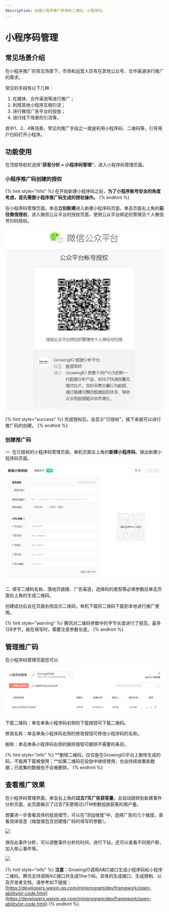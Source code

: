 ```yaml
---
description: 创建小程序推广所用的二维码、小程序码。
---
```


# 小程序码管理

## 常见场景介绍 <a id="chang-jian-chang-jing-jie-shao"></a>

在小程序推广的常见场景下，市场和运营人员有在其他公众号、合作渠道进行推广的需求。

常见的手段有以下几种：

1. 在媒体、合作渠道等进行推广；
2. 利用其他小程序互相引流；
3. 进行微信广告平台的投放；
4. 进行线下场景的引流等。‌

其中1、2、4等场景，常见的推广手段之一就是利用小程序码、二维码等，引导用户扫码打开小程序。‌

## 功能使用 <a id="gong-neng-shi-yong-shuo-ming"></a>

‌在顶部导航栏选择“**获客分析 &gt; 小程序码管理”**，进入小程序码管理页面。

### 小程序推广码创建的授权 <a id="di-yi-bu-jin-hang-xiao-cheng-xu-tui-guang-ma-chuang-jian-de-shou-quan-cao-zuo"></a>

{% hint style="info" %}
在开始新建小程序码之前，**为了小程序账号安全的角度考虑，首先需要小程序推广码生成的授权操作。**
{% endhint %}

在小程序码管理页面，单击**立刻新建**进入新建小程序码页面，单击页面右上角的**前往微信授权**，进入微信公众平台的授权页面，使用公众平台绑定的管理员个人微信号扫码授权。

![](../../.gitbook/assets/image%20%2877%29.png)

{% hint style="success" %}
完成授权后，会显示“已授权”，接下来就可以进行推广码的创建。‌
{% endhint %}

### 创建推广码

一. 在已授权的小程序码管理页面，单机页面左上角的**新建小程序码**，弹出新建小程序码页面。

![](../../.gitbook/assets/image%20%28145%29.png)

二. 填写二维码名称、落地页链接、广告渠道，选择码的类型等必填参数后单击页面右上角的生成二维码。

创建成功后会在页面右侧显示二维码，单机下载将二维码下载到本地进行推广使用。

{% hint style="warning" %}
腾讯对二维码参数中的字节长度进行了规范，最多128字节，故在填写时，需要注意参数长度。‌
{% endhint %}

## 管理推广码

在小程序码管理页面您可以

![](../../.gitbook/assets/image%20%28180%29.png)

下载二维码：单击单条小程序码右侧的下载按钮可下载二维码。

修改名称：单击单条小程序码右侧的修改按钮可修改小程序码的名称。

删除：单击单条小程序码右侧的删除按钮可删除不需要的条目。

{% hint style="info" %}
**删除二维码，仅仅是在GrowingIO平台上删除生成的码，不能再下载被使用；**如果二维码在投放中继续使用，也会持续收集新数据；已收集的数据也不会被删除。
{% endhint %}

## 查看推广效果

在小程序码管理界面，单击右上角的**过去7天广告获客量**，会自动跳转到新建事件分析页面，此页面展示了过去7天使用过UTM参数投放获客的用户量。

想要进一步查看具体的投放细节，可以在“添加维度”中，选择广告的几个维度，查看具体信息（维度值包含创建推广码时填写的参数）。

![](https://docs.growingio.com/.gitbook/assets/-LGNxeGABUADKiTWTaEM-LMgq7UBb6BOpnVYXuBd-LMgrVSJ2jSg2pAzcBlW7FC838F9-11F0-4729-B239-8E7DA61068ED.png)

保存此事件分析，可以调整事件分析的时间，进行下钻，还可以查看不同用户群，加入核心事件等。‌

![](https://docs.growingio.com/.gitbook/assets/-LGNxeGABUADKiTWTaEM-LMgq7UBb6BOpnVYXuBd-LMgr_HGgOVe52KM7fZT820C07B2-3F38-40F7-9DCF-82C9EFEC1EB8.png)

{% hint style="info" %}
**注意**：GrowingIO调用A和C接口生成小程序码和小程序二维码，腾讯支持调用A\C接口共生成10w个码。具体的生成接口、生成限制、以及开发者文档，请参考如下链接：[https://developers.weixin.qq.com/miniprogram/dev/framework/open-ability/qr-code.html](https://developers.weixin.qq.com/miniprogram/dev/framework/open-ability/qr-code.html)​‌
{% endhint %}

